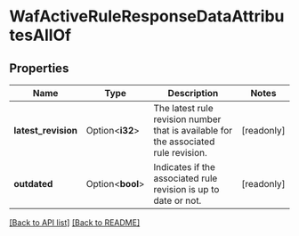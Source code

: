 # WafActiveRuleResponseDataAttributesAllOf

## Properties

Name | Type | Description | Notes
------------ | ------------- | ------------- | -------------
**latest_revision** | Option<**i32**> | The latest rule revision number that is available for the associated rule revision. | [readonly]
**outdated** | Option<**bool**> | Indicates if the associated rule revision is up to date or not. | [readonly]

[[Back to API list]](../README.md#documentation-for-api-endpoints) [[Back to README]](../README.md)


